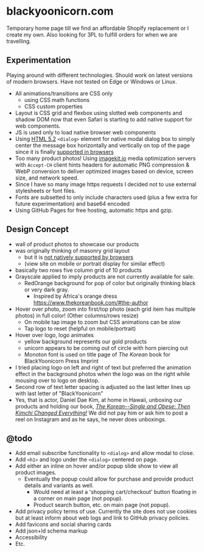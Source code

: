 # blackyoonicorn.com
Temporary home page till we find an affordable Shopify replacement or I create my own.
Also looking for 3PL to fulfill orders for when we are travelling.

## Experimentation
Playing around with different technologies. Should work on latest versions of modern browsers. Have not tested on Edge or Windows or Linux.
+ All animations/transitions are CSS only
	- using CSS math functions
	- CSS custom properties
+ Layout is CSS grid and flexbox using slotted web components and shadow DOM now that even Safari is starting to add native support for web components. 
+ JS is used only to load native browser web components
+ Using [HTML 5.2](https://html.spec.whatwg.org/) `<dialog>` element for native modal dialog box to simply center the message box horizontally and vertically on top of the page since it is finally [supported in browsers](https://caniuse.com/dialog)
+ Too many product photos! Using [imagekit.io](https://imagekit.io) media optimization servers with `Accept-CH` client hints headers for automatic PNG compression & WebP conversion to deliver optimized images based on device, screen size, and network speed.
+ Since I have so many image https requests I decided not to use external stylesheets or font files.
+ Fonts are subsetted to only include characters used (plus a few extra for future experimentation) and base64 encoded
+ Using GitHub Pages for free hosting, automatic https and gzip. 

## Design Concept
+ wall of product photos to showcase our products
+ was originally thinking of masonry grid layout
	- but it is [not natively supported by browsers](https://caniuse.com/mdn-css_properties_grid-template-rows_masonry)
	- (view site on mobile or portrait display for similar effect)
+ basically two rows five column grid of 10 products
+ Grayscale applied to imply products are not currently available for sale.
	- RedOrange background for pop of color but originally thinking black or very dark gray.
		* Inspired by Africa's orange dress https://www.thekoreanbook.com/#the-author
+ Hover over photo, zoom into first/top photo (each grid item has multiple photos) in full color! (Other columns/rows resize)
	- On mobile tap image to zoom but CSS animations can be *slow*
	- Tap logo to reset (helpful on mobile/portrait)
+ Hover over logo, logo animates
	- yellow background represents our gold products
	- unicorn appears to be coming out of circle with horn piercing out
	- Monoton font is used on title page of *The Korean* book for BlackYoonicorn Press Imprint
+ I tried placing logo on left and right of text but preferred the animation effect in the background photos when the logo was on the right while mousing over to logo on desktop.
+ Second row of text letter spacing is adjusted so the last letter lines up with last letter of "BlackYoonicorn"
+ Yes, that is actor, Daniel Dae Kim, at home in Hawaii, unboxing our products and holding our book, [*The Korean--Single and Obese: Then Kimchi Changed Everything!*](https://thekoreanbook.com) We did not pay him or ask him to post a reel on Instagram and as he says, he never does unboxings.

## @todo
+ Add email subscribe functionality to `<dialog>` and allow modal to close.
+ Add `<h1>` and logo under the `<dialog>` centered on page.
+ Add either an inline on hover and/or popup slide show to view all product images.
	- Eventually the popup could allow for purchase and provide product details and variants as well.
		* Would need at least a 'shopping cart/checkout' button floating in a corner on main page (not popup).
		* Product search button, etc. on main page (not popup).
+ Add privacy policy terms of use. Currently the site does not use cookies but at least inform about web logs and link to GitHub privacy policies.
+ Add favicons and social sharing cards
+ Add json+ld schema markup
+ Accessibility
+ Etc.
